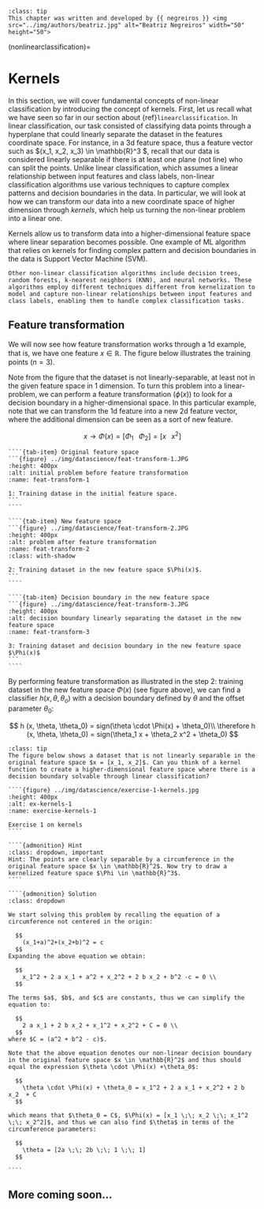 ```{admonition} Contributor
:class: tip
This chapter was written and developed by {{ negreiros }} <img src="../img/authors/beatriz.jpg" alt="Beatriz Negreiros" width="50" height="50">
```

(nonlinearclassification)=
# Kernels
 
In this section, we will cover fundamental concepts of non-linear classification by introducing the concept of kernels. First, let us recall what we have seen so far in our section about {ref}`linearclassification`. In linear classification, our task consisted of classifying data points through a hyperplane that could linearly separate the dataset in the features coordinate space. For instance, in a 3d feature space, thus a feature vector such as $(x_1, x_2, x_3) \in \mathbb{R}^3 $, recall that our data is considered linearly separable if there is at least one plane (not line) who can split the points. Unlike linear classification, which assumes a linear relationship between input features and class labels, non-linear classification algorithms use various techniques to capture complex patterns and decision boundaries in the data. In particular, we will look at how we can transform our data into a new coordinate space of higher dimension through *kernels*, which help us turning the non-linear problem into a linear one.
 
Kernels allow us to transform data into a higher-dimensional feature space where linear separation becomes possible. One example of ML algorithm that relies on kernels for finding complex pattern and decision boundaries in the data is Support Vector Machine (SVM).


```{note}
Other non-linear classification algorithms include decision trees, random forests, k-nearest neighbors (KNN), and neural networks. These algorithms employ different techniques different from kernelization to model and capture non-linear relationships between input features and class labels, enabling them to handle complex classification tasks.
```

## Feature transformation

We will now see how feature transformation works through a 1d example, that is, we have one feature $x \in \mathbb{R}$. The figure below illustrates the training points ($n=3$).

Note from the figure that the dataset is not linearly-separable, at least not in the given feature space in 1 dimension. To turn this problem into a linear-problem, we can perform a feature transformation ($\phi (x)$) to look for a decision boundary in a higher-dimensional space. In this particular example, note that we can transform the 1d feature into a new 2d feature vector, where the additional dimension can be seen as a sort of new feature.

  $$
    x \to \Phi(x) = [\Phi_1 \; \; \; \Phi_2] = [x \; \; \; x^2]
  $$

`````{tab-set}
````{tab-item} Original feature space 
```{figure} ../img/datascience/feat-transform-1.JPG
:height: 400px
:alt: initial problem before feature transformation
:name: feat-transform-1

1: Training datase in the initial feature space.
```
````

````{tab-item} New feature space
```{figure} ../img/datascience/feat-transform-2.JPG
:height: 400px
:alt: problem after feature transformation
:name: feat-transform-2
:class: with-shadow

2: Training dataset in the new feature space $\Phi(x)$.
```
````

````{tab-item} Decision boundary in the new feature space
```{figure} ../img/datascience/feat-transform-3.JPG
:height: 400px
:alt: decision boundary linearly separating the dataset in the new feature space
:name: feat-transform-3

3: Training dataset and decision boundary in the new feature space $\Phi(x)$
```
````
`````

By performing feature transformation as illustrated in the step 2: training dataset in the new feature space $\Phi(x)$ (see figure above), we can find a classifier $h(x, \theta, \theta_o)$ with a decision boundary defined by $\theta$ and the offset parameter $\theta_0$:

  $$
    h (x, \theta, \theta_0) = sign(\theta \cdot \Phi(x) + \theta_0)\\
	\therefore h (x, \theta, \theta_0) = sign(\theta_1 x + \theta_2 x^2 + \theta_0)
  $$


`````{admonition} Exercise 1: Feature transformation with kernels
:class: tip
The figure below shows a dataset that is not linearly separable in the original feature space $x = [x_1, x_2]$. Can you think of a kernel function to create a higher-dimensional feature space where there is a decision boundary solvable through linear classification?

````{figure} ../img/datascience/exercise-1-kernels.jpg
:height: 400px
:alt: ex-kernels-1
:name: exercise-kernels-1

Exercise 1 on kernels
````

````{admonition} Hint
:class: dropdown, important
Hint: The points are clearly separable by a circumference in the original feature space $x \in \mathbb{R}^2$. Now try to draw a kernelized feature space $\Phi \in \mathbb{R}^3$.
````

````{admonition} Solution
:class: dropdown

We start solving this problem by recalling the equation of a circumference not centered in the origin:

  $$
    (x_1+a)^2+(x_2+b)^2 = c
  $$
Expanding the above equation we obtain:

  $$
    x_1^2 + 2 a x_1 + a^2 + x_2^2 + 2 b x_2 + b^2 -c = 0 \\
  $$
  
The terms $a$, $b$, and $c$ are constants, thus we can simplify the equation to:

  $$
    2 a x_1 + 2 b x_2 + x_1^2 + x_2^2 + C = 0 \\
  $$
where $C = (a^2 + b^2 - c)$.

Note that the above equation denotes our non-linear decision boundary in the original feature space $x \in \mathbb{R}^2$ and thus should equal the expression $\theta \cdot \Phi(x) +\theta_0$:

  $$
    \theta \cdot \Phi(x) + \theta_0 = x_1^2 + 2 a x_1 + x_2^2 + 2 b x_2  + C
  $$
  
which means that $\theta_0 = C$, $\Phi(x) = [x_1 \;\; x_2 \;\; x_1^2 \;\; x_2^2]$, and thus we can also find $\theta$ in terms of the circumference parameters:

  $$
    \theta = [2a \;\; 2b \;\; 1 \;\; 1]
  $$

````
`````

## More coming soon...



